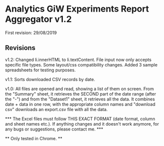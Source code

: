 
# Analytics GiW Experiments Report Aggregator v1.2
First revision: 29/08/2019

## Revisions

v1.2: Changed li.innerHTML to li.textContent. File input now only accepts specific file types.
    Some layout/css compatibility changes. Added 3 sample spreadsheets for testing purposes.

v1.1: Sorts downloaded CSV records by date.

v1.0: All files are opened and read, showing a list of them on screen. From the "Summary" sheet,
    it retrieves the SECOND part of the date range (after the "-") and from the "Dataset1" sheet, it
    retrieves all the data. It combines date + data in one row, with the appropriate column names
    and "download csv" downloads an export.csv file with all the data.

*** The Excel files must follow THIS EXACT FORMAT (date format, column and sheet names etc.). If
anything changes and it doesn't work anymore, for any bugs or suggestions, please contact me. ***

** Only tested in Chrome. **
